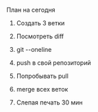 План на сегодня 
1. Создать 3 ветки

2. Посмотреть diff

3. git --oneline

4. push в свой репозиторий

5. Попробывать pull

6. merge всех веток 

7. Слепая печать 30 мин 
